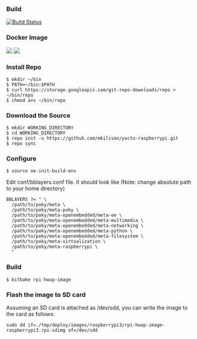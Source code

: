 ### Build
[![Build
Status](https://travis-ci.org/mkilivan/yocto-raspberrypi.svg?branch=master)](https://travis-ci.org/mkilivan/yocto-raspberrypi)

### Docker Image
[![](https://images.microbadger.com/badges/image/mkilivan/yocto-build.svg)](https://microbadger.com/images/mkilivan/yocto-build
"Get your own image badge on microbadger.com")
[![](https://images.microbadger.com/badges/version/mkilivan/yocto-build.svg)](https://microbadger.com/images/mkilivan/yocto-build
"Get your own version badge on microbadger.com")

### Install Repo
```
$ mkdir ~/bin
$ PATH=~/bin:$PATH
$ curl https://storage.googleapis.com/git-repo-downloads/repo > ~/bin/repo
$ chmod a+x ~/bin/repo
```
### Download the Source
```
$ mkdir WORKING_DIRECTORY
$ cd WORKING_DIRECTORY
$ repo init -u https://github.com/mkilivan/yocto-raspberrypi.git
$ repo sync
```
### Configure
```
$ source oe-init-build-env 
```
Edit conf/bblayers.conf file. It should look like (Note: change absolute path to your home directory) 
```
BBLAYERS ?= " \
  /path/to/poky/meta \
  /path/to/poky/meta-poky \
  /path/to/poky/meta-openembedded/meta-oe \
  /path/to/poky/meta-openembedded/meta-multimedia \
  /path/to/poky/meta-openembedded/meta-networking \
  /path/to/poky/meta-openembedded/meta-python \
  /path/to/poky/meta-openembedded/meta-filesystem \
  /path/to/poky/meta-virtualization \
  /path/to/poky/meta-raspberrypi \
  "
```
### Build
```
$ bitbake rpi-hwup-image
````
### Flash the image to SD card
Assuming an SD card is attached as /dev/sdd, you can write the image to the card as follows:
```
sudo dd if=./tmp/deploy/images/raspberrypi3/rpi-hwup-image-raspberrypi3.rpi-sdimg of=/dev/sdd
```
